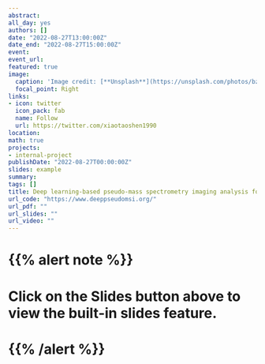 ```yaml
---
abstract: 
all_day: yes
authors: []
date: "2022-08-27T13:00:00Z"
date_end: "2022-08-27T15:00:00Z"
event: 
event_url: 
featured: true
image:
  caption: 'Image credit: [**Unsplash**](https://unsplash.com/photos/bzdhc5b3Bxs)'
  focal_point: Right
links:
- icon: twitter
  icon_pack: fab
  name: Follow
  url: https://twitter.com/xiaotaoshen1990
location: 
math: true
projects:
- internal-project
publishDate: "2022-08-27T00:00:00Z"
slides: example
summary: 
tags: []
title: Deep learning-based pseudo-mass spectrometry imaging analysis for precision medicine
url_code: "https://www.deeppseudomsi.org/"
url_pdf: ""
url_slides: ""
url_video: ""
---
```


# {{% alert note %}}
# Click on the **Slides** button above to view the built-in slides feature.
# {{% /alert %}}


